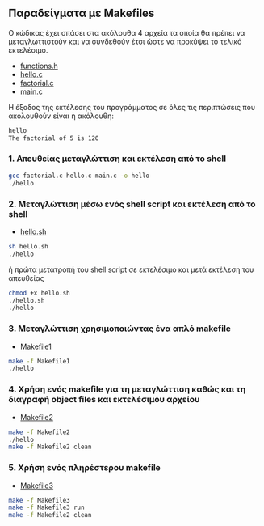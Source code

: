 ## Παραδείγματα με Makefiles 

Ο κώδικας έχει σπάσει στα ακόλουθα 4 αρχεία τα οποία θα πρέπει να μεταγλωττιστούν και να συνδεθούν έτσι ώστε να προκύψει το τελικό εκτελέσιμο. 

* [functions.h](functions.h)
* [hello.c](hello.c)
* [factorial.c](factorial.c)
* [main.c](main.c)

H έξοδος της εκτέλεσης του προγράμματος σε όλες τις περιπτώσεις που ακολουθούν είναι η ακόλουθη:

```bash
hello
The factorial of 5 is 120
```

### 1. Απευθείας μεταγλώττιση και εκτέλεση από το shell 

```bash
gcc factorial.c hello.c main.c -o hello
./hello
```

### 2. Μεταγλώττιση μέσω ενός shell script και εκτέλεση από το shell

* [hello.sh](hello.sh)

```bash
sh hello.sh
./hello
```

ή πρώτα μετατροπή του shell script σε εκτελέσιμο και μετά εκτέλεση του απευθείας 

```bash
chmod +x hello.sh
./hello.sh
./hello
```

### 3. Μεταγλώττιση χρησιμοποιώντας ένα απλό makefile

* [Makefile1](Makefile1)

```bash
make -f Makefile1
./hello
```

### 4. Χρήση ενός makefile για τη μεταγλώττιση καθώς και τη διαγραφή object files και εκτελέσιμου αρχείου

* [Makefile2](Makefile2)

```bash
make -f Makefile2
./hello
make -f Makefile2 clean
```

### 5. Χρήση ενός πληρέστερου makefile

* [Makefile3](Makefile3)

```bash
make -f Makefile3
make -f Makefile3 run
make -f Makefile2 clean
```